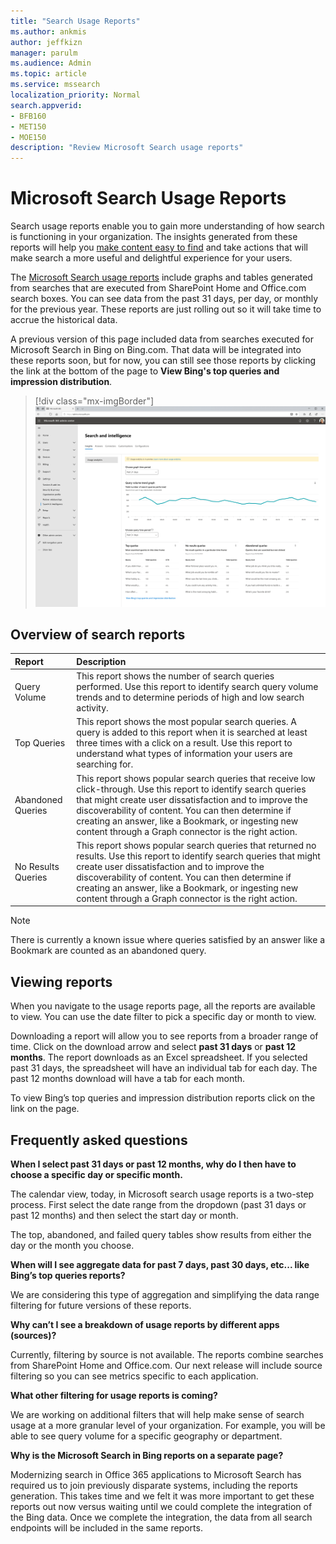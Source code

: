 ```yaml
---
title: "Search Usage Reports"
ms.author: ankmis
author: jeffkizn
manager: parulm
ms.audience: Admin
ms.topic: article
ms.service: mssearch
localization_priority: Normal
search.appverid:
- BFB160
- MET150
- MOE150
description: "Review Microsoft Search usage reports"
---
```


# Microsoft Search Usage Reports

Search usage reports enable you to gain more understanding of how search is functioning in your organization. The insights generated from these reports will help you [make content easy to find](./make-content-easy-to-find.md) and take actions that will make search a more useful and delightful experience for your users.

The [Microsoft Search usage reports](https://admin.microsoft.com/Adminportal/Home?#/MicrosoftSearch/insights) include graphs and tables generated from searches that are executed from SharePoint Home and Office.com search boxes. You can see data from the past 31 days, per day, or monthly for the previous year. These reports are just rolling out so it will take time to accrue the historical data.

A previous version of this page included data from searches executed for Microsoft Search in Bing on Bing.com. That data will be integrated into these reports soon, but for now, you can still see those reports by clicking the link at the bottom of the page to **View Bing's top queries and impression distribution**.

> [!div class="mx-imgBorder"]
> ![Search usage reports dashboard](media/usage-reports/usage_reports_v2.png)

## Overview of search reports

| Report | Description |
|:-----|:-----|
|Query Volume|This report shows the number of search queries performed. Use this report to identify search query volume trends and to determine periods of high and low search activity.|
|Top Queries|This report shows the most popular search queries. A query is added to this report when it is searched at least three times with a click on a result. Use this report to understand what types of information your users are searching for.|
|Abandoned Queries|This report shows popular search queries that receive low click-through. Use this report to identify search queries that might create user dissatisfaction and to improve the discoverability of content. You can then determine if creating an answer, like a Bookmark, or ingesting new content through a Graph connector is the right action.|
|No Results Queries|This report shows popular search queries that returned no results. Use this report to identify search queries that might create user dissatisfaction and to improve the discoverability of content. You can then determine if creating an answer, like a Bookmark, or ingesting new content through a Graph connector is the right action.|

>[!NOTE]
>There is currently a known issue where queries satisfied by an answer like a Bookmark are counted as an abandoned query.

## Viewing reports

When you navigate to the usage reports page, all the reports are available to view. You can use the date filter to pick a specific day or month to view.

Downloading a report will allow you to see reports from a broader range of time. Click on the download arrow and select **past 31 days** or **past 12 months**. The report downloads as an Excel spreadsheet. If you selected past 31 days, the spreadsheet will have an individual tab for each day. The past 12 months download will have a tab for each month.

To view Bing’s top queries and impression distribution reports click on the link on the page.

## Frequently asked questions

**When I select past 31 days or past 12 months, why do I then have to choose a specific day or specific month.**

The calendar view, today, in Microsoft search usage reports is a two-step process. First select the date range from the dropdown (past 31 days or past 12 months) and then select the start day or month.

The top, abandoned, and failed query tables show results from either the day or the month you choose.

**When will I see aggregate data for past 7 days, past 30 days, etc... like Bing’s top queries reports?**

We are considering this type of aggregation and simplifying the data range filtering for future versions of these reports.

**Why can’t I see a breakdown of usage reports by different apps (sources)?**

Currently, filtering by source is not available. The reports combine searches from SharePoint Home and Office.com. Our next release will include source filtering so you can see metrics specific to each application.

**What other filtering for usage reports is coming?**

We are working on additional filters that will help make sense of search usage at a more granular level of your organization. For example, you will be able to see query volume for a specific geography or department.

**Why is the Microsoft Search in Bing reports on a separate page?**

Modernizing search in Office 365 applications to Microsoft Search has required us to join previously disparate systems, including the reports generation. This takes time and we felt it was more important to get these reports out now versus waiting until we could complete the integration of the Bing data. Once we complete the integration, the data from all search endpoints will be included in the same reports.